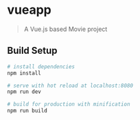 # vueapp

> A Vue.js based Movie project

## Build Setup

``` bash
# install dependencies
npm install

# serve with hot reload at localhost:8080
npm run dev

# build for production with minification
npm run build